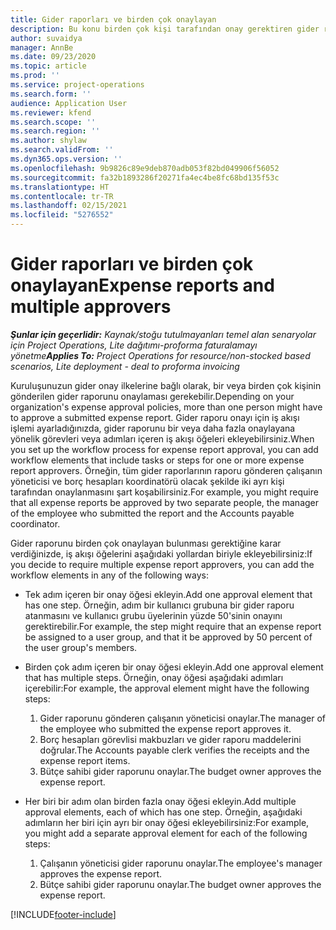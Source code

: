 ```yaml
---
title: Gider raporları ve birden çok onaylayan
description: Bu konu birden çok kişi tarafından onay gerektiren gider raporları hakkında bilgi sağlar.
author: suvaidya
manager: AnnBe
ms.date: 09/23/2020
ms.topic: article
ms.prod: ''
ms.service: project-operations
ms.search.form: ''
audience: Application User
ms.reviewer: kfend
ms.search.scope: ''
ms.search.region: ''
ms.author: shylaw
ms.search.validFrom: ''
ms.dyn365.ops.version: ''
ms.openlocfilehash: 9b9826c89e9deb870adb053f82bd049906f56052
ms.sourcegitcommit: fa32b1893286f20271fa4ec4be8fc68bd135f53c
ms.translationtype: HT
ms.contentlocale: tr-TR
ms.lasthandoff: 02/15/2021
ms.locfileid: "5276552"
---
```

# <a name="expense-reports-and-multiple-approvers"></a><span data-ttu-id="706f5-103">Gider raporları ve birden çok onaylayan</span><span class="sxs-lookup"><span data-stu-id="706f5-103">Expense reports and multiple approvers</span></span>

<span data-ttu-id="706f5-104">_**Şunlar için geçerlidir:** Kaynak/stoğu tutulmayanları temel alan senaryolar için Project Operations, Lite dağıtımı-proforma faturalamayı yönetme_</span><span class="sxs-lookup"><span data-stu-id="706f5-104">_**Applies To:** Project Operations for resource/non-stocked based scenarios, Lite deployment - deal to proforma invoicing_</span></span>

<span data-ttu-id="706f5-105">Kuruluşunuzun gider onay ilkelerine bağlı olarak, bir veya birden çok kişinin gönderilen gider raporunu onaylaması gerekebilir.</span><span class="sxs-lookup"><span data-stu-id="706f5-105">Depending on your organization's expense approval policies, more than one person might have to approve a submitted expense report.</span></span> <span data-ttu-id="706f5-106">Gider raporu onayı için iş akışı işlemi ayarladığınızda, gider raporunu bir veya daha fazla onaylayana yönelik görevleri veya adımları içeren iş akışı öğeleri ekleyebilirsiniz.</span><span class="sxs-lookup"><span data-stu-id="706f5-106">When you set up the workflow process for expense report approval, you can add workflow elements that include tasks or steps for one or more expense report approvers.</span></span> <span data-ttu-id="706f5-107">Örneğin, tüm gider raporlarının raporu gönderen çalışanın yöneticisi ve borç hesapları koordinatörü olacak şekilde iki ayrı kişi tarafından onaylanmasını şart koşabilirsiniz.</span><span class="sxs-lookup"><span data-stu-id="706f5-107">For example, you might require that all expense reports be approved by two separate people, the manager of the employee who submitted the report and the Accounts payable coordinator.</span></span>

<span data-ttu-id="706f5-108">Gider raporunu birden çok onaylayan bulunması gerektiğine karar verdiğinizde, iş akışı öğelerini aşağıdaki yollardan biriyle ekleyebilirsiniz:</span><span class="sxs-lookup"><span data-stu-id="706f5-108">If you decide to require multiple expense report approvers, you can add the workflow elements in any of the following ways:</span></span>

- <span data-ttu-id="706f5-109">Tek adım içeren bir onay öğesi ekleyin.</span><span class="sxs-lookup"><span data-stu-id="706f5-109">Add one approval element that has one step.</span></span> <span data-ttu-id="706f5-110">Örneğin, adım bir kullanıcı grubuna bir gider raporu atanmasını ve kullanıcı grubu üyelerinin yüzde 50'sinin onayını gerektirebilir.</span><span class="sxs-lookup"><span data-stu-id="706f5-110">For example, the step might require that an expense report be assigned to a user group, and that it be approved by 50 percent of the user group's members.</span></span>
- <span data-ttu-id="706f5-111">Birden çok adım içeren bir onay öğesi ekleyin.</span><span class="sxs-lookup"><span data-stu-id="706f5-111">Add one approval element that has multiple steps.</span></span> <span data-ttu-id="706f5-112">Örneğin, onay öğesi aşağıdaki adımları içerebilir:</span><span class="sxs-lookup"><span data-stu-id="706f5-112">For example, the approval element might have the following steps:</span></span>

    1. <span data-ttu-id="706f5-113">Gider raporunu gönderen çalışanın yöneticisi onaylar.</span><span class="sxs-lookup"><span data-stu-id="706f5-113">The manager of the employee who submitted the expense report approves it.</span></span>
    2. <span data-ttu-id="706f5-114">Borç hesapları görevlisi makbuzları ve gider raporu maddelerini doğrular.</span><span class="sxs-lookup"><span data-stu-id="706f5-114">The Accounts payable clerk verifies the receipts and the expense report items.</span></span>
    3. <span data-ttu-id="706f5-115">Bütçe sahibi gider raporunu onaylar.</span><span class="sxs-lookup"><span data-stu-id="706f5-115">The budget owner approves the expense report.</span></span>

- <span data-ttu-id="706f5-116">Her biri bir adım olan birden fazla onay öğesi ekleyin.</span><span class="sxs-lookup"><span data-stu-id="706f5-116">Add multiple approval elements, each of which has one step.</span></span> <span data-ttu-id="706f5-117">Örneğin, aşağıdaki adımların her biri için ayrı bir onay öğesi ekleyebilirsiniz:</span><span class="sxs-lookup"><span data-stu-id="706f5-117">For example, you might add a separate approval element for each of the following steps:</span></span>

    1. <span data-ttu-id="706f5-118">Çalışanın yöneticisi gider raporunu onaylar.</span><span class="sxs-lookup"><span data-stu-id="706f5-118">The employee's manager approves the expense report.</span></span>
    2. <span data-ttu-id="706f5-119">Bütçe sahibi gider raporunu onaylar.</span><span class="sxs-lookup"><span data-stu-id="706f5-119">The budget owner approves the expense report.</span></span>


[!INCLUDE[footer-include](../includes/footer-banner.md)]